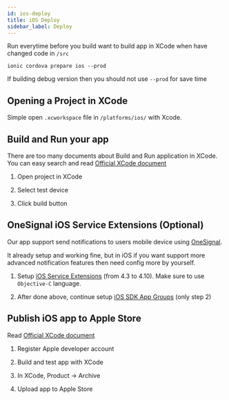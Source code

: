 ```yaml
---
id: ios-deploy
title: iOS Deploy
sidebar_label: Deploy
---
```


Run everytime before you build want to build app in XCode when have changed code in `/src`

```
ionic cordova prepare ios --prod
```

If building debug version then you should not use `--prod` for save time

## Opening a Project in XCode

Simple open `.xcworkspace` file in `/platforms/ios/` with Xcode.

## Build and Run your app

There are too many documents about Build and Run application in XCode. You can easy search and read [Official XCode document](https://developer.apple.com/library/archive/documentation/ToolsLanguages/Conceptual/Xcode_Overview/BuildingYourApp.html)

1. Open project in XCode

1. Select test device

1. Click build button

## OneSignal iOS Service Extensions (Optional)

Our app support send notifications to users mobile device using [OneSignal](guides-push-notification.md).

It already setup and working fine, but in iOS if you want support more advanced notification features then need config more by yourself.

1. Setup <a href="https://documentation.onesignal.com/docs/cordova-sdk-setup#ios-service-extensions" target="_blank">iOS Service Extensions</a> (from 4.3 to 4.10). Make sure to use `Objective-C` language.

2. After done above, continue setup <a href="https://documentation.onesignal.com/docs/ios-sdk-app-groups-setup#2-enable-app-groups-capability" target="_blank">iOS SDK App Groups</a> (only step 2)

## Publish iOS app to Apple Store

Read [Official XCode document](https://developer.apple.com/ios/submit/)

1. Register Apple developer account

1. Build and test app with XCode

1. In XCode, Product -> Archive

1. Upload app to Apple Store
